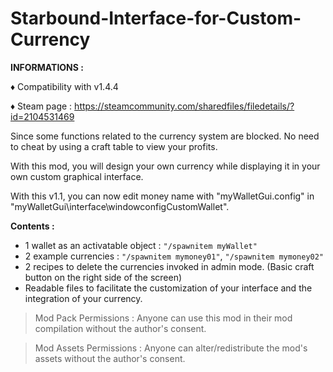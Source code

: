 # Starbound-Interface-for-Custom-Currency

**INFORMATIONS :**

♦ Compatibility with v1.4.4

♦ Steam page : https://steamcommunity.com/sharedfiles/filedetails/?id=2104531469

Since some functions related to the currency system are blocked. No need to cheat by using a craft table to view your profits.

With this mod, you will design your own currency while displaying it in your own custom graphical interface.

With this v1.1, you can now edit money name with "myWalletGui.config" in "myWalletGui\interface\windowconfigCustomWallet".

**Contents :**
- 1 wallet as an activatable object : `"/spawnitem myWallet"`
- 2 example currencies : `"/spawnitem mymoney01"`, `"/spawnitem mymoney02"`
- 2 recipes to delete the currencies invoked in admin mode. (Basic craft button on the right side of the screen)
- Readable files to facilitate the customization of your interface and the integration of your currency.




> Mod Pack Permissions : Anyone can use this mod in their mod compilation without the author's consent.

> Mod Assets Permissions : Anyone can alter/redistribute the mod's assets without the author's consent.
